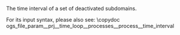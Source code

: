 The time interval of a set of deactivated subdomains.

For its input syntax, please also see:
\copydoc ogs_file_param__prj__time_loop__processes__process__time_interval
